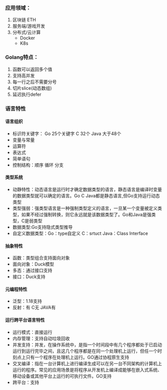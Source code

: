 ### 应用领域：
1. 区块链 ETH
2. 服务端/游戏开发
3. 分布式/云计算
   * Docker
   * K8s
  
### Golang特点：
1. 函数可以返回多个值
2. 支持高并发
3. 每一行之后不需要分号
4. 切片slice(动态数组)
5. 延迟执行defer
   
### 语言特性
#### 语言组织
* 标识符关键字： Go 25个关键字 C 32个 Java 大于48个
* 变量与常量 
* 运算符  
* 表达式
* 简单语句
* 控制结构：顺序 循环 分支 
#### 类型系统
* 动静特性：动态语言是运行时才确定数据类型的语言，静态语言是编译时变量的数据类型就可以确定的语言。Go C Java都是静态语言,但Go支持运行动态类型
* 类型强弱：强类型语言是一种强制类型定义的语言，一旦某一个变量被定义类型，如果不经过强制转换，则它永远就是该数据类型了。Go和Java是强类型，C是弱类型
* 数据类型:Go支持隐式类型推导
* 自定义数据类型：Go：type自定义 C：srtuct Java：Class Interface
#### 抽象特性
* 函数：类型组合支持面向对象   
* 面向对象：Duck模型          
* 多态：通过接口支持
* 接口：Duck支持
#### 元编程特性
* 泛型：1.18支持
* 反射：有 C无 JAVA有
#### 运行跨平台语言特性
* 运行模式：直接运行
* 内存管理：支持自动垃圾回收
* 并发支持：并发，在操作系统中，是指一个时间段中有几个程序都处于已启动运行到运行完毕之间，且这几个程序都是在同一个处理机上运行，但任一个时刻点上只有一个程序在处理机上运行。GO通过协程原生支持
* 交叉编译：指在一台计算机上进行编译生成可以在另一台不同架构的计算机上运行的程序。常见的应用场景是将程序从开发机上编译成能够在嵌入式系统、移动设备或其他平台上运行的可执行文件。GO支持
* 跨平台：支持
  
